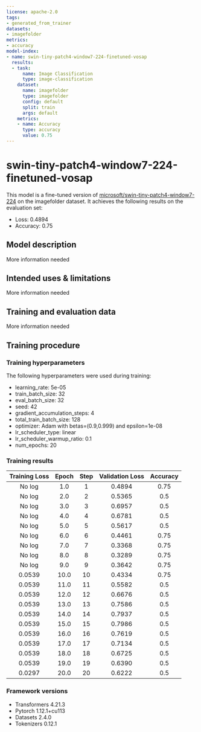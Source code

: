 ```yaml
---
license: apache-2.0
tags:
- generated_from_trainer
datasets:
- imagefolder
metrics:
- accuracy
model-index:
- name: swin-tiny-patch4-window7-224-finetuned-vosap
  results:
  - task:
      name: Image Classification
      type: image-classification
    dataset:
      name: imagefolder
      type: imagefolder
      config: default
      split: train
      args: default
    metrics:
    - name: Accuracy
      type: accuracy
      value: 0.75
---
```


<!-- This model card has been generated automatically according to the information the Trainer had access to. You
should probably proofread and complete it, then remove this comment. -->

# swin-tiny-patch4-window7-224-finetuned-vosap

This model is a fine-tuned version of [microsoft/swin-tiny-patch4-window7-224](https://huggingface.co/microsoft/swin-tiny-patch4-window7-224) on the imagefolder dataset.
It achieves the following results on the evaluation set:
- Loss: 0.4894
- Accuracy: 0.75

## Model description

More information needed

## Intended uses & limitations

More information needed

## Training and evaluation data

More information needed

## Training procedure

### Training hyperparameters

The following hyperparameters were used during training:
- learning_rate: 5e-05
- train_batch_size: 32
- eval_batch_size: 32
- seed: 42
- gradient_accumulation_steps: 4
- total_train_batch_size: 128
- optimizer: Adam with betas=(0.9,0.999) and epsilon=1e-08
- lr_scheduler_type: linear
- lr_scheduler_warmup_ratio: 0.1
- num_epochs: 20

### Training results

| Training Loss | Epoch | Step | Validation Loss | Accuracy |
|:-------------:|:-----:|:----:|:---------------:|:--------:|
| No log        | 1.0   | 1    | 0.4894          | 0.75     |
| No log        | 2.0   | 2    | 0.5365          | 0.5      |
| No log        | 3.0   | 3    | 0.6957          | 0.5      |
| No log        | 4.0   | 4    | 0.6781          | 0.5      |
| No log        | 5.0   | 5    | 0.5617          | 0.5      |
| No log        | 6.0   | 6    | 0.4461          | 0.75     |
| No log        | 7.0   | 7    | 0.3368          | 0.75     |
| No log        | 8.0   | 8    | 0.3289          | 0.75     |
| No log        | 9.0   | 9    | 0.3642          | 0.75     |
| 0.0539        | 10.0  | 10   | 0.4334          | 0.75     |
| 0.0539        | 11.0  | 11   | 0.5582          | 0.5      |
| 0.0539        | 12.0  | 12   | 0.6676          | 0.5      |
| 0.0539        | 13.0  | 13   | 0.7586          | 0.5      |
| 0.0539        | 14.0  | 14   | 0.7937          | 0.5      |
| 0.0539        | 15.0  | 15   | 0.7986          | 0.5      |
| 0.0539        | 16.0  | 16   | 0.7619          | 0.5      |
| 0.0539        | 17.0  | 17   | 0.7134          | 0.5      |
| 0.0539        | 18.0  | 18   | 0.6725          | 0.5      |
| 0.0539        | 19.0  | 19   | 0.6390          | 0.5      |
| 0.0297        | 20.0  | 20   | 0.6222          | 0.5      |


### Framework versions

- Transformers 4.21.3
- Pytorch 1.12.1+cu113
- Datasets 2.4.0
- Tokenizers 0.12.1
